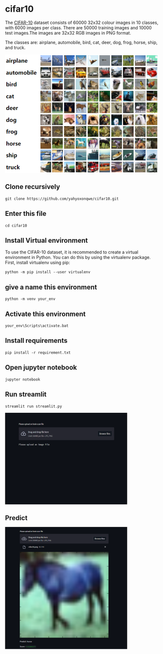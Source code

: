 # cifar10
The [CIFAR-10](https://keras.io/api/datasets/cifar10/) dataset consists of 60000 32x32 colour images in 10 classes, with 6000 images per class. There are 50000 training
images and 10000 test images.The images are 32x32 RGB images in PNG format.

The classes are: airplane, automobile, bird, cat, deer, dog, frog, horse, ship, and truck.

![image](images/cifar10.png)
## Clone recursively
``` shell
git clone https://github.com/yahyoxonqwe/cifar10.git
```
## Enter this file
``` shell
cd cifar10
```
## Install Virtual environment
To use the CIFAR-10 dataset, it is recommended to create a virtual environment in Python. You can do this by using the virtualenv package. First, install virtualenv using pip:
``` shell
python -m pip install --user virtualenv
```
## give a name this environment
``` shell
python -m venv your_env
```
## Activate this environment
``` shell
your_env\Scripts\activate.bat
```
## Install requirements
``` shell
pip install -r requirement.txt
```
## Open jupyter notebook
``` shell
jupyter notebook
```
## Run streamlit
``` shell
streamlit run streamlit.py
```
<img src="images/streamlit1.png" alt="Example image" width="400" height="300">

## Predict
<img src="images/predict.png" alt="Example image" width="400" height="400">




